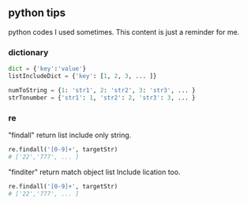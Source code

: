 ## python tips

python codes I used sometimes.
This content is just a reminder for me.

### dictionary

```python
dict = {'key':'value'}
listIncludeDict = {'key': [1, 2, 3, ... ]}

numToString = {1: 'str1', 2: 'str2', 3: 'str3', ... }
strTonumber = {'str1': 1, 'str2': 2, 'str3': 3, ... }
```

### re
"findall" return list include only string.

```python
re.findall('[0-9]+', targetStr)
# ['22','777', ... ]
```

"finditer" return match object list Include lication too.

```python
re.findall('[0-9]+', targetStr)
# ['22','777', ... ]
```
